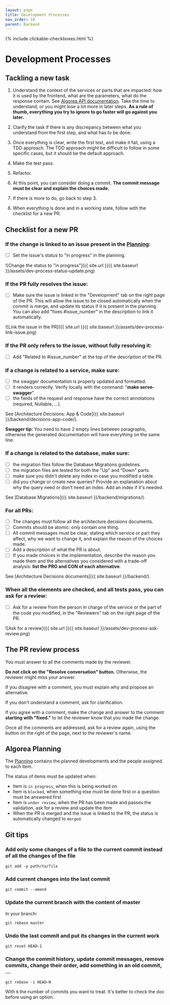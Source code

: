 ```yaml
---
layout: page
title: Development Processes
nav_order: 10
parent: Backend
---
```


{% include clickable-checkboxes.html %}

# Development Processes


## Tackling a new task

1. Understand the context of the services or parts that are impacted: how it is used by the frontend, what are the parameters, what do the response contain. See [Algorea API documentation](https://france-ioi.github.io/algorea-devdoc/api/). Take the time to understand, or you might lose a lot more in later steps. **As a rule of thumb, everything you try to ignore to go faster will go against you later.**

2. Clarify the task if there is any discrepancy between what you understand from the first step, and what has to be done.

3. Once everything is clear, write the first test, and make it fail, using a TDD approach. The TDD approach might be difficult to follow in some specific cases, but it should be the default approach.

4. Make the test pass.

5. Refactor.

6. At this point, you can consider doing a commit. **The commit message must be clear and explain the choices made.**

7. If there is more to do, go back to step 3.

8. When everything is done and in a working state, follow with the checklist for a new PR.


## Checklist for a new PR

### If the change is linked to an issue present in the [Planning](https://github.com/orgs/France-ioi/projects/2):

- [ ] Set the issue's status to "in progress" in the planning.

![Change the status to "in progress"]({{ site.url }}{{ site.baseurl }}/assets/dev-process-status-update.png)

### If the PR fully resolves the issue:

- [ ] Make sure the issue is linked in the "Development" tab on the right page of the PR. This will allow the issue to be closed automatically when the commit is merge, and update its status if it is present in the planning. You can also add "fixes #issue_number" in the description to link it automatically.

![Link the issue in the PR]({{ site.url }}{{ site.baseurl }}/assets/dev-process-link-issue.png)

### If the PR only refers to the issue, without fully resolving it:

- [ ] Add "Related to #issue_number" at the top of the description of the PR.


### If a change is related to a service, make sure:

- [ ] the swagger documentation is properly updated and formatted.
- [ ] it renders correctly. Verify locally with the command: "**make serve-swagger**".
- [ ] the fields of the request and response have the correct annotations (required, Nullable, ...).

See [Architecture Decisions: App & Code]({{ site.baseurl }}/backend/decisions-app-code/).

**Swagger tip:** You need to have 2 empty lines between paragraphs, otherwise the generated documentation will have everything on the same line.

### If a change is related to the database, make sure:

- [ ] the migration files follow the Database Migrations guidelines.
- [ ] the migration files are tested for both the "Up" and "Down" parts.
- [ ] make sure you didn't delete any index in case you modified a table.
- [ ] did you change or create new queries? Provide an explanation about why the query need or don't need an index. Add an index if it's needed.

See [Database Migrations]({{ site.baseurl }}/backend/migrations/).

### For all PRs:

- [ ] The changes must follow all the architecture decisions documents.
- [ ] Commits should be atomic: only contain one thing.
- [ ] All commit messages must be clear, stating which service or part they affect, why we want to change it, and explain the reason of the choices made.
- [ ] Add a description of what the PR is about.
- [ ] If you made choices in the implementation, describe the reason you made them and the alternatives you considered with a trade-off analysis: **list the PRO and CON of each alternative**.

See [Architecture Decisions documents]({{ site.baseurl }}/backend/).


### When all the elements are checked, and all tests pass, you can ask for a review:

- [ ] Ask for a review from the person in charge of the service or the part of the code you modified, in the "Reviewers" tab on the right page of the PR.

![Ask for a review]({{ site.url }}{{ site.baseurl }}/assets/dev-process-ask-review.png)


## The PR review process

You must answer to all the comments made by the reviewer.

**Do not click on the "Resolve conversation" button.** Otherwise, the reviewer might miss your answer.

If you disagree with a comment, you must explain why and propose an alternative.

If you don't understand a comment, ask for clarification.

If you agree with a comment, make the change and answer to the comment **starting with "fixed."** to let the reviewer know that you made the change.

Once all the comments are addressed, ask for a review again, using the button on the right of the page, next to the reviewer's name.



## Algorea Planning

The [Planning](https://github.com/orgs/France-ioi/projects/2) contains the planned developments and the people assigned to each item.

The status of items must be updated when:
- Item is `in progress`, when this is being worked on
- Item is `blocked`, when something else must be done first or a question must be answered first
- Item is `under review`, when the PR has been made and passes the validation, ask for a review and update the item
- When the PR is merged and the issue is linked to the PR, the status is automatically changed to `merged`.


## Git tips

### Add only some changes of a file to the current commit instead of all the changes of the file

`git add -p path/to/file`


### Add current changes into the last commit

`git commit --amend`


### Update the current branch with the content of master

In your branch:

`git rebase master`


### Undo the last commit and put its changes in the current work

`git reset HEAD~1`


### Change the commit history, update commit messages, remove commits, change their order, add something in an old commit, ...

`git rebase -i HEAD~N`

With `N` the number of commits you want to treat.
It's better to check the doc before using an option.
